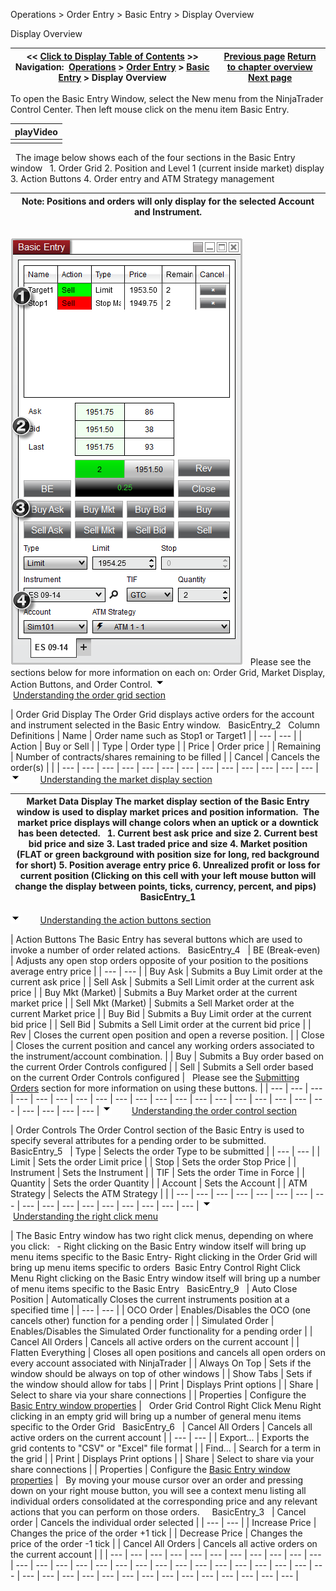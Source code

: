 ﻿
Operations \> Order Entry \> Basic Entry \> Display Overview

Display Overview

| \<\< [Click to Display Table of Contents](display_overview_basic_entry.md) \>\> **Navigation:**     [Operations](operations.md) \> [Order Entry](order_entry.md) \> [Basic Entry](basic_entry.md) \> Display Overview | [Previous page](basic_entry.md) [Return to chapter overview](basic_entry.md) [Next page](submitting_orders_basic_entry.md) |
| --- | --- |
To open the Basic Entry Window, select the New menu from the NinjaTrader Control Center. Then left mouse click on the menu item Basic Entry.
 

| playVideo |
| --- |
|  |
 
The image below shows each of the four sections in the Basic Entry window
 
1\. Order Grid
2\. Position and Level 1 (current inside market) display
3\. Action Buttons
4\. Order entry and ATM Strategy management
 

| Note: Positions and orders will only display for the selected Account and Instrument. |
| --- |
## 
![BasicEntry_27](basicentry_27.png)
 
Please see the sections below for more information on each on: Order Grid, Market Display, Action Buttons, and Order Control.
![tog_minus](tog_minus.gif)        [Understanding the order grid section](javascript:HMToggle('toggle','UnderstandingTheOrderGridSection','UnderstandingTheOrderGridSection_ICON'))

| Order Grid Display The Order Grid displays active orders for the account and instrument selected in the Basic Entry window.   BasicEntry_2   Column Definitions   | Name | Order name such as Stop1 or Target1 | | --- | --- | | Action | Buy or Sell | | Type | Order type | | Price | Order price | | Remaining | Number of contracts/shares remaining to be filled | | Cancel | Cancels the order(s) | |
| --- | --- | --- | --- | --- | --- | --- | --- | --- | --- | --- | --- | --- |
![tog_minus](tog_minus.gif)        [Understanding the market display section](javascript:HMToggle('toggle','UnderstandingTheMarketDisplaySection','UnderstandingTheMarketDisplaySection_ICON'))

| Market Data Display The market display section of the Basic Entry window is used to display market prices and position information.  The market price displays will change colors when an uptick or a downtick has been detected.   1\. Current best ask price and size 2\. Current best bid price and size 3\. Last traded price and size 4\. Market position (FLAT or green background with position size for long, red background for short) 5\. Position average entry price 6\. Unrealized profit or loss for current position (Clicking on this cell with your left mouse button will change the display between points, ticks, currency, percent, and pips)   BasicEntry_1 |
| --- |
![tog_minus](tog_minus.gif)        [Understanding the action buttons section](javascript:HMToggle('toggle','UnderstandingTheActionButtonsSection','UnderstandingTheActionButtonsSection_ICON'))

| Action Buttons The Basic Entry has several buttons which are used to invoke a number of order related actions.   BasicEntry_4     | BE (Break\-even) | Adjusts any open stop orders opposite of your position to the positions average entry price | | --- | --- | | Buy Ask | Submits a Buy Limit order at the current ask price | | Sell Ask | Submits a Sell Limit order at the current ask price | | Buy Mkt (Market) | Submits a Buy Market order at the current market price | | Sell Mkt (Market) | Submits a Sell Market order at the current Market price | | Buy Bid | Submits a Buy Limit order at the current bid price | | Sell Bid | Submits a Sell Limit order at the current bid price | | Rev | Closes the current open position and open a reverse position. | | Close | Closes the current position and cancel any working orders associated to the instrument/account combination. | | Buy | Submits a Buy order based on the current Order Controls configured | | Sell | Submits a Sell order based on the current Order Controls configured |      Please see the [Submitting Orders](submitting_orders_basic_entry.md) section for more information on using these buttons. |
| --- | --- | --- | --- | --- | --- | --- | --- | --- | --- | --- | --- | --- | --- | --- | --- | --- | --- | --- | --- | --- | --- | --- |
![tog_minus](tog_minus.gif)        [Understanding the order control section](javascript:HMToggle('toggle','UnderstandingTheOrderControlSection','UnderstandingTheOrderControlSection_ICON'))

| Order Controls The Order Control section of the Basic Entry is used to specify several attributes for a pending order to be submitted.   BasicEntry_5     | Type | Selects the order Type to be submitted | | --- | --- | | Limit | Sets the order Limit price | | Stop | Sets the order Stop Price | | Instrument | Sets the Instrument | | TIF | Sets the order Time in Force | | Quantity | Sets the order Quantity | | Account | Sets the Account | | ATM Strategy | Selects the ATM Strategy | |
| --- | --- | --- | --- | --- | --- | --- | --- | --- | --- | --- | --- | --- | --- | --- | --- | --- |
![tog_minus](tog_minus.gif)        [Understanding the right click menu](javascript:HMToggle('toggle','UnderstandingTheRightClickMenu','UnderstandingTheRightClickMenu_ICON'))

| The Basic Entry window has two right click menus, depending on where you click:   - Right clicking on the Basic Entry window itself will bring up menu items specific to the Basic Entry- Right clicking in the Order Grid will bring up menu items specific to orders  Basic Entry Control Right Click Menu Right clicking on the Basic Entry window itself will bring up a number of menu items specific to the Basic Entry   BasicEntry_9     | Auto Close Position | Automatically Closes the current instruments position at a specified time | | --- | --- | | OCO Order | Enables/Disables the OCO (one cancels other) function for a pending order | | Simulated Order | Enables/Disables the Simulated Order functionality for a pending order | | Cancel All Orders | Cancels all active orders on the current account | | Flatten Everything | Closes all open positions and cancels all open orders on every account associated with NinjaTrader | | Always On Top | Sets if the window should be always on top of other windows | | Show Tabs | Sets if the window should allow for tabs | | Print | Displays Print options | | Share | Select to share via your share connections | | Properties | Configure the [Basic Entry window properties](properties_basic_entry.md) |      Order Grid Control Right Click Menu Right clicking in an empty grid will bring up a number of general menu items specific to the Order Grid   BasicEntry_6     | Cancel All Orders | Cancels all active orders on the current account | | --- | --- | | Export... | Exports the grid contents to "CSV" or "Excel" file format | | Find... | Search for a term in the grid | | Print | Displays Print options | | Share | Select to share via your share connections | | Properties | Configure the [Basic Entry window properties](properties_basic_entry.md) |      By moving your mouse cursor over an order and pressing down on your right mouse button, you will see a context menu listing all individual orders consolidated at the corresponding price and any relevant actions that you can perform on those orders.     BasicEntry_3     | Cancel order | Cancels the individual order selected | | --- | --- | | Increase Price | Changes the price of the order \+1 tick | | Decrease Price | Changes the price of the order \-1 tick | | Cancel All Orders | Cancels all active orders on the current account | |
| --- | --- | --- | --- | --- | --- | --- | --- | --- | --- | --- | --- | --- | --- | --- | --- | --- | --- | --- | --- | --- | --- | --- | --- | --- | --- | --- | --- | --- | --- | --- | --- | --- | --- | --- | --- | --- | --- | --- | --- | --- |

